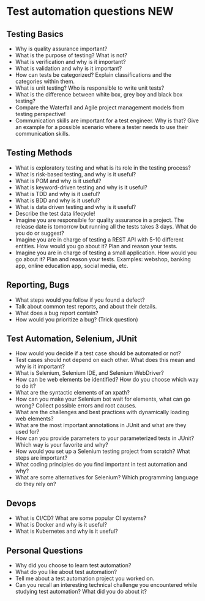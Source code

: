 # Test automation questions NEW

## Testing Basics

* Why is quality assurance important?
* What is the purpose of testing? What is not?
* What is verification and why is it important?
* What is validation and why is it important?
* How can tests be categorized? Explain classifications and the categories within them.
* What is unit testing? Who is responsible to write unit tests?
* What is the difference between white box, grey boy and black box testing?
* Compare the Waterfall and Agile project management models from testing perspective!
* Communication skills are important for a test engineer. Why is that? Give an example for a possible scenario where a tester needs to use their communication skills.

## Testing Methods

* What is exploratory testing and what is its role in the testing process?
* What is risk-based testing, and why is it useful?
* What is POM and why is it useful?
* What is keyword-driven testing and why is it useful?
* What is TDD and why is it useful?
* What is BDD and why is it useful?
* What is data driven testing and why is it useful?
* Describe the test data lifecycle!
* Imagine you are responsible for quality assurance in a project. The release date is tomorrow but running all the tests takes 3 days. What do you do or suggest?
* Imagine you are in charge of testing a REST API with 5-10 different entities. How would you go about it? Plan and reason your tests.
* Imagine you are in charge of testing a small application. How would you go about it? Plan and reason your tests.
Examples: webshop, banking app, online education app, social media, etc.

## Reporting, Bugs

* What steps would you follow if you found a defect?
* Talk about common test reports, and about their details.
* What does a bug report contain?
* How would you prioritize a bug?
(Trick question)

## Test Automation, Selenium, JUnit

* How would you decide if a test case should be automated or not?
* Test cases should not depend on each other. What does this mean and why is it important?
* What is Selenium, Selenium IDE, and Selenium WebDriver?
* How can be web elements be identified? How do you choose which way to do it?
* What are the syntactic elements of an xpath?
* How can you make your Selenium bot wait for elements, what can go wrong? Collect possible errors and root causes.
* What are the challenges and best practices with dynamically loading web elements?
* What are the most important annotations in JUnit and what are they used for?
* How can you provide parameters to your parameterized tests in JUnit? Which way is your favorite and why?
* How would you set up a Selenium testing project from scratch? What steps are important?
* What coding principles do you find important in test automation and why?
* What are some alternatives for Selenium? Which programming language do they rely on?

## Devops

* What is CI/CD? What are some popular CI systems?
* What is Docker and why is it useful?
* What is Kubernetes and why is it useful?

## Personal Questions

* Why did you choose to learn test automation?
* What do you like about test automation?
* Tell me about a test automation project you worked on.
* Can you recall an interesting technical challenge you encountered while studying test automation? What did you do about it?
